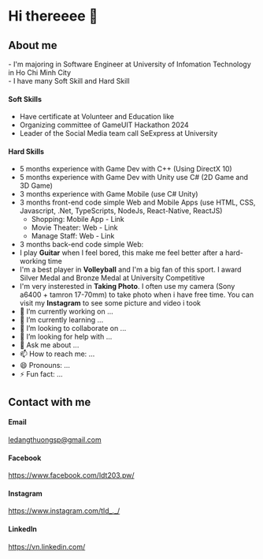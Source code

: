 <p align="center">
  <h1>Hi thereeee 👋</h1>
</p>
<p>
<p align="left">
  <h2>About me</h2>
</p>
<a> - I'm majoring in Software Engineer at University of Infomation Technology in Ho Chi Minh City</a>
</br>
<a> - I have many Soft Skill and Hard Skill </a>

#### Soft Skills
- Have certificate at Volunteer and Education like
- Organizing committee of GameUIT Hackathon 2024
- Leader of the Social Media team call SeExpress at University

#### Hard Skills
- 5 months experience with Game Dev with C++ (Using DirectX 10)
- 5 months experience with Game Dev with Unity use C# (2D Game and 3D Game)
- 3 months experience with Game Mobile (use C# Unity)
- 3 months front-end code simple Web and Mobile Apps (use HTML, CSS, Javascript, .Net, TypeScripts, NodeJs, React-Native, ReactJS)
     + Shopping: Mobile App - Link
     + Movie Theater: Web - Link
     + Manage Staff: Web - Link
- 3 months back-end code simple Web: 
- I play **Guitar** when I feel bored, this make me feel better after a hard-working time
- I'm a best player in **Volleyball** and I'm a big fan of this sport. I award Silver Medal and Bronze Medal at University Competitive
- I'm very insterested in **Taking Photo**. I often use my camera (Sony a6400 + tamron 17-70mm) to take photo when i have free time. You can visit my **Instagram** to see some picture and video i took
- 🔭 I’m currently working on ...
- 🌱 I’m currently learning ...
- 👯 I’m looking to collaborate on ...
- 🤔 I’m looking for help with ...
- 💬 Ask me about ...
- 📫 How to reach me: ...
- 😄 Pronouns: ...
- ⚡ Fun fact: ...
<p align="left">
  <h2>Contact with me</h2>
</p>

#### Email
ledangthuongsp@gmail.com
#### Facebook
https://www.facebook.com/ldt203.pw/
#### Instagram
https://www.instagram.com/tld_._/
#### LinkedIn
https://vn.linkedin.com/
